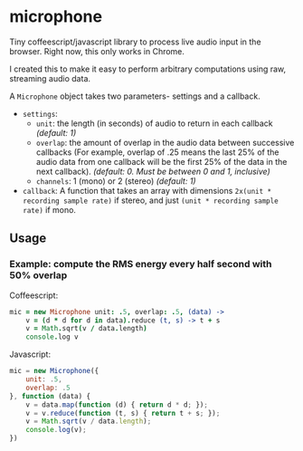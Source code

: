 microphone
==========

Tiny coffeescript/javascript library to process live audio input in
the browser. Right now, this only works in Chrome.

I created this to make it easy to perform arbitrary computations using
raw, streaming audio data.

A `Microphone` object takes two parameters- settings and a callback.

* `settings`:
    * `unit`: the length (in seconds) of audio to return in each callback
      *(default: 1)*
    * `overlap`: the amount of overlap in the audio data between
      successive callbacks (For example, overlap of .25 means the last
      25% of the audio data from one callback will be the first 25% of
      the data in the next callback). *(default: 0. Must be between 0
      and 1, inclusive)*
    * `channels`: 1 (mono) or 2 (stereo) *(default: 1)*
* `callback`: A function that takes an array with dimensions `2x(unit * recording sample rate)` if stereo, and just `(unit * recording sample rate)` if mono.

Usage
-----

### Example: compute the RMS energy every half second with 50% overlap

Coffeescript:
```coffeescript
mic = new Microphone unit: .5, overlap: .5, (data) ->
    v = (d * d for d in data).reduce (t, s) -> t + s
    v = Math.sqrt(v / data.length)
    console.log v
```

Javascript:
```javascript
mic = new Microphone({
    unit: .5,
    overlap: .5
}, function (data) {
    v = data.map(function (d) { return d * d; });
    v = v.reduce(function (t, s) { return t + s; });
    v = Math.sqrt(v / data.length);
    console.log(v);
})
```